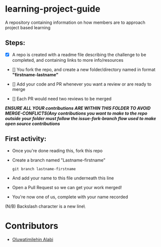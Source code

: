 # learning-project-guide
A repository containing information on how members are to approach project based learning 

## Steps:

- [x] A repo is created with a readme file describing the challenge to be completed, and containing links to more info/resources <br/> 
- [] You fork the repo, and create a new folder/directory named in format **"firstname-lastname"**

- [] Add your code and PR whenever you want a review or are ready to merge

- [] Each PR would need two reviews to be merged

***ENSURE ALL YOUR contributions ARE WITHIN THIS FOLDER TO AVOID MERGE-CONFLICTS(Any contributions you want to make to the repo outside your folder must follow the issue-fork-branch flow used to make open source contributions***

## First activity:
- Once you're done reading this, fork this repo

- Create a branch named "Lastname-firstname"

  ```
  git branch lastname-firstname
  ```
 - And add your name to this file underneath this line
 
-  Open a Pull Request so we can get your work merged!

- You're now one of us, complete with your name recorded

(N/B) Backslash character is a new line\

  # Contributors
- [Oluwatimilehin Alabi](https://github.com/CyberBishop)


